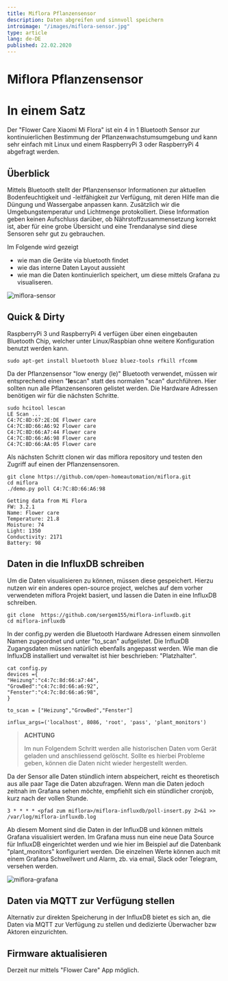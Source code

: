 ```yaml
---
title: Miflora Pflanzensensor
description: Daten abgreifen und sinnvoll speichern
introimage: "/images/miflora-sensor.jpg"
type: article
lang: de-DE
published: 22.02.2020
---
```

# Miflora Pflanzensensor
<TOC />

# In einem Satz
Der "Flower Care Xiaomi Mi Flora" ist ein 4 in 1 Bluetooth Sensor zur kontinuierlichen Bestimmung der Pflanzenwachstumsumgebung und kann sehr einfach mit Linux und einem RaspberryPi 3 oder RaspberryPi 4 abgefragt werden.

## Überblick
Mittels Bluetooth stellt der Pflanzensensor Informationen zur aktuellen Bodenfeuchtigkeit und -leitfähigkeit zur Verfügung, mit deren Hilfe man die Düngung und Wassergabe anpassen kann. Zusätzlich wir die Umgebungstemperatur und Lichtmenge protokolliert. Diese Information geben keinen Aufschluss darüber, ob Nährstoffzusammensetzung korrekt ist, aber für eine grobe Übersicht und eine Trendanalyse sind diese Sensoren sehr gut zu gebrauchen. 

Im Folgende wird gezeigt
- wie man die Geräte via bluetooth findet
- wie das interne Daten Layout aussieht
- wie man die Daten kontinuierlich speichert, um diese mittels Grafana zu visualiseren.

![miflora-sensor](/images/miflora-sensor.jpg)

## Quick & Dirty
RaspberryPi 3 und RaspberryPi 4 verfügen über einen eingebauten Bluetooth Chip, welcher unter Linux/Raspbian ohne weitere Konfiguration benutzt werden kann.

```shell
sudo apt-get install bluetooth bluez bluez-tools rfkill rfcomm
```

Da der Pflanzensensor "low energy (le)" Bluetooth verwendet, müssen wir entsprechend einen "<b>le</b>scan" statt des normalen "scan" durchführen. Hier sollten nun alle Pflanzensensoren gelistet werden. Die Hardware Adressen benötigen wir für die nächsten Schritte.

```shell
sudo hcitool lescan
LE Scan ...
C4:7C:8D:67:2E:DE Flower care
C4:7C:8D:66:A6:92 Flower care
C4:7C:8D:66:A7:44 Flower care
C4:7C:8D:66:A6:98 Flower care
C4:7C:8D:66:AA:05 Flower care
```
Als nächsten Schritt clonen wir das miflora repository und testen den Zugriff auf einen der Pflanzensensoren.
```shell
git clone https://github.com/open-homeautomation/miflora.git
cd miflora
./demo.py poll C4:7C:8D:66:A6:98

Getting data from Mi Flora
FW: 3.2.1
Name: Flower care
Temperature: 21.8
Moisture: 74
Light: 1350
Conductivity: 2171
Battery: 98
```

## Daten in die InfluxDB schreiben
Um die Daten visualisieren zu können, müssen diese gespeichert. Hierzu nutzen wir ein anderes open-source project, welches auf dem vorher verwendeten miflora Projekt basiert, und lassen die Daten in eine InfluxDB schreiben.

```shell
git clone  https://github.com/sergem155/miflora-influxdb.git
cd miflora-influxdb
```

In der config.py werden die Bluetooth Hardware Adressen einem sinnvollen Namen zugeordnet und unter "to_scan" aufgelistet. Die InfluxDB Zugangsdaten müssen natürlich ebenfalls angepasst werden. Wie man die InfluxDB installiert und verwaltet ist hier beschrieben: "Platzhalter".

```shell
cat config.py 
devices ={
"Heizung":"c4:7c:8d:66:a7:44",
"GrowBed":"c4:7c:8d:66:a6:92",
"Fenster":"c4:7c:8d:66:a6:98",
}

to_scan = ["Heizung","GrowBed","Fenster"]

influx_args=('localhost', 8086, 'root', 'pass', 'plant_monitors')
```

>**ACHTUNG**
>
>Im nun Folgendem Schritt werden alle historischen Daten vom Gerät geladen und anschliessend gelöscht. Sollte es hierbei Probleme geben, können die Daten nicht wieder hergestellt werden.

Da der Sensor alle Daten stündlich intern abspeichert, reicht es theoretisch aus alle paar Tage die Daten abzufragen. Wenn man die Daten jedoch zeitnah im Grafana sehen möchte, empfiehlt sich ein stündlicher cronjob, kurz nach der vollen Stunde.

```shell
3 * * * * <pfad zum miflora>/miflora-influxdb/poll-insert.py 2>&1 >> /var/log/miflora-influxdb.log
```

Ab diesem Moment sind die Daten in der InfluxDB und können mittels Grafana visualisiert werden. Im Grafana muss nun eine neue Data Source für InfluxDB eingerichtet werden und wie hier im Beispiel auf die Datenbank "plant_monitors" konfiguriert werden. Die einzelnen Werte können auch mit einem Grafana Schwellwert und Alarm, zb. via email, Slack oder Telegram, versehen werden.

![miflora-grafana](/images/miflora-grafana.png)

## Daten via MQTT zur Verfügung stellen
Alternativ zur direkten Speicherung in der InfluxDB bietet es sich an, die Daten via MQTT zur Verfügung zu stellen und dedizierte Überwacher bzw Aktoren einzurichten.

## Firmware aktualisieren
Derzeit nur mittels "Flower Care" App möglich.

